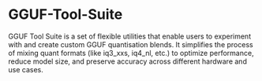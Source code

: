 # GGUF-Tool-Suite
GGUF Tool Suite is a set of flexible utilities that enable users to experiment with and create custom GGUF quantisation blends. It simplifies the process of mixing quant formats (like iq3_xxs, iq4_nl, etc.) to optimize performance, reduce model size, and preserve accuracy across different hardware and use cases.
